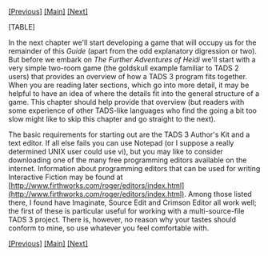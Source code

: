 [\[Previous\]](furtherprogramming.htm)
[\[Main\]](newchapterwithtext.htm) [\[Next\]](averysimplegame.htm)  
  

[TABLE]

  
In the next chapter we'll start developing a game that will occupy us
for the remainder of this *Guide* (apart from the odd explanatory
digression or two). But before we embark on *The Further Adventures of
Heidi* we'll start with a very simple two-room game (the goldskull
example familiar to TADS 2 users) that provides an overview of how a
TADS 3 program fits together. When you are reading later sections, which
go into more detail, it may be helpful to have an idea of where the
details fit into the general structure of a game. This chapter should
help provide that overview (but readers with some experience of other
TADS-like languages who find the going a bit too slow might like to skip
this chapter and go straight to the next).  
  
The basic requirements for starting out are the TADS 3 Author's Kit and
a text editor. If all else fails you can use Notepad (or I suppose a
really determined UNIX user could use vi), but you may like to consider
downloading one of the many free programming editors available on the
internet. Information about programming editors that can be used for
writing Interactive Fiction may be found at
[http://www.firthworks.com/roger/editors/index.html](http://www.firthworks.com/roger/editors/index.html).
Among those listed there, I found have Imaginate, Source Edit and
Crimson Editor all work well; the first of these is particular useful
for working with a multi-source-file TADS 3 project. There is, however,
no reason why your tastes should conform to mine, so use whatever you
feel comfortable with.  
  
[\[Previous\]](furtherprogramming.htm)
[\[Main\]](newchapterwithtext.htm) [\[Next\]](averysimplegame.htm)  
